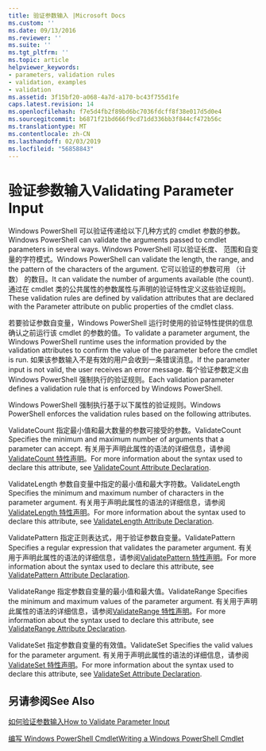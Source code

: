 ```yaml
---
title: 验证参数输入 |Microsoft Docs
ms.custom: ''
ms.date: 09/13/2016
ms.reviewer: ''
ms.suite: ''
ms.tgt_pltfrm: ''
ms.topic: article
helpviewer_keywords:
- parameters, validation rules
- validation, examples
- validation
ms.assetid: 3f15bf20-a068-4a7d-a170-bc43f755d1fe
caps.latest.revision: 14
ms.openlocfilehash: f7e5d4fb2f89bd6bc7036fdcff8f38e017d5d0e4
ms.sourcegitcommit: b6871f21bd666f9cd71dd336bb3f844cf472b56c
ms.translationtype: MT
ms.contentlocale: zh-CN
ms.lasthandoff: 02/03/2019
ms.locfileid: "56858843"
---
```

# <a name="validating-parameter-input"></a><span data-ttu-id="2d76f-102">验证参数输入</span><span class="sxs-lookup"><span data-stu-id="2d76f-102">Validating Parameter Input</span></span>

<span data-ttu-id="2d76f-103">Windows PowerShell 可以验证传递给以下几种方式的 cmdlet 参数的参数。</span><span class="sxs-lookup"><span data-stu-id="2d76f-103">Windows PowerShell can validate the arguments passed to cmdlet parameters in several ways.</span></span> <span data-ttu-id="2d76f-104">Windows PowerShell 可以验证长度、 范围和自变量的字符模式。</span><span class="sxs-lookup"><span data-stu-id="2d76f-104">Windows PowerShell can validate the length, the range, and the pattern of the characters of the argument.</span></span> <span data-ttu-id="2d76f-105">它可以验证的参数可用 （计数） 的数目。</span><span class="sxs-lookup"><span data-stu-id="2d76f-105">It can validate the number of arguments available (the count).</span></span> <span data-ttu-id="2d76f-106">通过在 cmdlet 类的公共属性的参数属性与声明的验证特性定义这些验证规则。</span><span class="sxs-lookup"><span data-stu-id="2d76f-106">These validation rules are defined by validation attributes that are declared with the Parameter attribute on public properties of the cmdlet class.</span></span>

<span data-ttu-id="2d76f-107">若要验证参数自变量，Windows PowerShell 运行时使用的验证特性提供的信息确认之前运行该 cmdlet 的参数的值。</span><span class="sxs-lookup"><span data-stu-id="2d76f-107">To validate a parameter argument, the Windows PowerShell runtime uses the information provided by the validation attributes to confirm the value of the parameter before the cmdlet is run.</span></span> <span data-ttu-id="2d76f-108">如果该参数输入不是有效的用户会收到一条错误消息。</span><span class="sxs-lookup"><span data-stu-id="2d76f-108">If the parameter input is not valid, the user receives an error message.</span></span> <span data-ttu-id="2d76f-109">每个验证参数定义由 Windows PowerShell 强制执行的验证规则。</span><span class="sxs-lookup"><span data-stu-id="2d76f-109">Each validation parameter defines a validation rule that is enforced by Windows PowerShell.</span></span>

<span data-ttu-id="2d76f-110">Windows PowerShell 强制执行基于以下属性的验证规则。</span><span class="sxs-lookup"><span data-stu-id="2d76f-110">Windows PowerShell enforces the validation rules based on the following attributes.</span></span>

<span data-ttu-id="2d76f-111">ValidateCount 指定最小值和最大数量的参数可接受的参数。</span><span class="sxs-lookup"><span data-stu-id="2d76f-111">ValidateCount Specifies the minimum and maximum number of arguments that a parameter can accept.</span></span> <span data-ttu-id="2d76f-112">有关用于声明此属性的语法的详细信息，请参阅[ValidateCount 特性声明](./validatecount-attribute-declaration.md)。</span><span class="sxs-lookup"><span data-stu-id="2d76f-112">For more information about the syntax used to declare this attribute, see [ValidateCount Attribute Declaration](./validatecount-attribute-declaration.md).</span></span>

<span data-ttu-id="2d76f-113">ValidateLength 参数自变量中指定的最小值和最大字符数。</span><span class="sxs-lookup"><span data-stu-id="2d76f-113">ValidateLength Specifies the minimum and maximum number of characters in the parameter argument.</span></span> <span data-ttu-id="2d76f-114">有关用于声明此属性的语法的详细信息，请参阅[ValidateLength 特性声明](./validatelength-attribute-declaration.md)。</span><span class="sxs-lookup"><span data-stu-id="2d76f-114">For more information about the syntax used to declare this attribute, see [ValidateLength Attribute Declaration](./validatelength-attribute-declaration.md).</span></span>

<span data-ttu-id="2d76f-115">ValidatePattern 指定正则表达式，用于验证参数自变量。</span><span class="sxs-lookup"><span data-stu-id="2d76f-115">ValidatePattern Specifies a regular expression that validates the parameter argument.</span></span> <span data-ttu-id="2d76f-116">有关用于声明此属性的语法的详细信息，请参阅[ValidatePattern 特性声明](./validatepattern-attribute-declaration.md)。</span><span class="sxs-lookup"><span data-stu-id="2d76f-116">For more information about the syntax used to declare this attribute, see [ValidatePattern Attribute Declaration](./validatepattern-attribute-declaration.md).</span></span>

<span data-ttu-id="2d76f-117">ValidateRange 指定参数自变量的最小值和最大值。</span><span class="sxs-lookup"><span data-stu-id="2d76f-117">ValidateRange Specifies the minimum and maximum values of the parameter argument.</span></span> <span data-ttu-id="2d76f-118">有关用于声明此属性的语法的详细信息，请参阅[ValidateRange 特性声明](./validaterange-attribute-declaration.md)。</span><span class="sxs-lookup"><span data-stu-id="2d76f-118">For more information about the syntax used to declare this attribute, see [ValidateRange Attribute Declaration](./validaterange-attribute-declaration.md).</span></span>

<span data-ttu-id="2d76f-119">ValidateSet 指定参数自变量的有效值。</span><span class="sxs-lookup"><span data-stu-id="2d76f-119">ValidateSet Specifies the valid values for the parameter argument.</span></span> <span data-ttu-id="2d76f-120">有关用于声明此属性的语法的详细信息，请参阅[ValidateSet 特性声明](./validateset-attribute-declaration.md)。</span><span class="sxs-lookup"><span data-stu-id="2d76f-120">For more information about the syntax used to declare this attribute, see [ValidateSet Attribute Declaration](./validateset-attribute-declaration.md).</span></span>

## <a name="see-also"></a><span data-ttu-id="2d76f-121">另请参阅</span><span class="sxs-lookup"><span data-stu-id="2d76f-121">See Also</span></span>

[<span data-ttu-id="2d76f-122">如何验证参数输入</span><span class="sxs-lookup"><span data-stu-id="2d76f-122">How to Validate Parameter Input</span></span>](./how-to-validate-parameter-input.md)

[<span data-ttu-id="2d76f-123">编写 Windows PowerShell Cmdlet</span><span class="sxs-lookup"><span data-stu-id="2d76f-123">Writing a Windows PowerShell Cmdlet</span></span>](./writing-a-windows-powershell-cmdlet.md)
